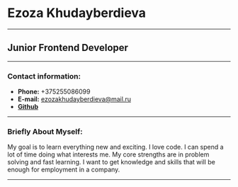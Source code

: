 # Ezoza Khudayberdieva
***
## Junior Frontend Developer

***
### Contact information:
* **Phone:** +375255086099
* **E-mail:** ezozakhudayberdieva@mail.ru
* **[Github](адрес "https://github.com/Ezoza111")**

***
### Briefly About Myself:
My goal is to learn everything new and exciting. I love code. 
I can spend a lot of time doing what interests me. 
My core strengths are in problem solving and fast learning. 
I want to get knowledge and skills that will be enough for employment in a company.

***
